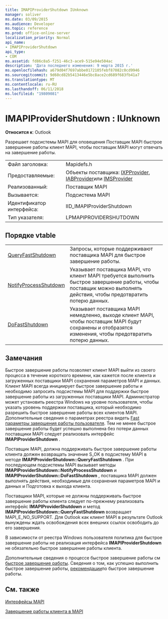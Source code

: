 ```yaml
---
title: IMAPIProviderShutdown IUnknown
manager: soliver
ms.date: 03/09/2015
ms.audience: Developer
ms.topic: reference
ms.prod: office-online-server
localization_priority: Normal
api_name:
- IMAPIProviderShutdown
api_type:
- COM
ms.assetid: fd86c8a5-f251-46c3-ace9-515e94e504ac
description: 'Дата последнего изменения: 9 марта 2015 г.'
ms.openlocfilehash: a679d04f7697abbe0172105febf87082c0cd9946
ms.sourcegitcommit: 9d60cd82b5413446e5bc8ace2cd689f683fb41a7
ms.translationtype: MT
ms.contentlocale: ru-RU
ms.lasthandoff: 06/11/2018
ms.locfileid: "19809081"
---
```

# <a name="imapiprovidershutdown--iunknown"></a>IMAPIProviderShutdown : IUnknown

  
  
**Относится к**: Outlook 
  
Разрешает подсистемы MAPI для оповещения Поставщик MAPI быстрое завершение работы клиент MAPI, чтобы поставщик MAPI могут отвечать на завершение работы.
  
|||
|:-----|:-----|
|Файл заголовка:  <br/> |Mapidefs.h  <br/> |
|Предоставляемые:  <br/> |Объекты поставщика: [IXPProvider](ixpprovideriunknown.md), [IABProvider](iabprovideriunknown.md)или [IMSProvider](imsprovideriunknown.md) <br/> |
|Реализованный:  <br/> |Поставщик MAPI  <br/> |
|Вызывается:  <br/> |Подсистема MAPI  <br/> |
|Идентификатор интерфейса:  <br/> |IID_IMAPIProviderShutdown  <br/> |
|Тип указателя:  <br/> |LPMAPIPROVIDERSHUTDOWN  <br/> |
   
## <a name="vtable-order"></a>Порядке vtable

|||
|:-----|:-----|
|[QueryFastShutdown](imapiprovidershutdown-queryfastshutdown.md) <br/> |Запросы, которые поддерживают поставщика MAPI для быстрое завершение работы.  <br/> |
|[NotifyProcessShutdown](imapiprovidershutdown-notifyprocessshutdown.md) <br/> |Указывает поставщика MAPI, что клиент MAPI требуется выполнить быстрое завершение работы, чтобы поставщик можно выполнять действия, чтобы предотвратить потерю данных.  <br/> |
|[DoFastShutdown](imapiprovidershutdown-dofastshutdown.md) <br/> |Указывает поставщика MAPI немедленно, выходе клиент MAPI, чтобы поставщик MAPI будут сохранены и отобразятся изменения, чтобы предотвратить потерю данных.  <br/> |
   
## <a name="remarks"></a>Замечания

Быстрое завершение работы позволяет клиент MAPI выйти из своего процесса в течение короткого времени, как кажется после клиента и загруженных поставщики MAPI сохранения параметров MAPI и данных. Клиент MAPI всегда инициирует быстрое завершение работы и необходимо запросить подсистемы MAPI для поддержки быстрое завершение работы из загруженных поставщики MAPI. Администратор может установить реестра Windows на уровне пользователя, чтобы указать уровень поддержки поставщика, который необходимо разрешить быстрое завершение работы всех клиентов MAPI. Дополнительные сведения о параметрах реестра видеть [Fast параметры завершения работы пользователя](fast-shutdown-user-options.md). Тем не менее быстрое завершение работы будет успешно выполнена без потери данных поставщики MAPI следует реализовать интерфейс **IMAPIProviderShutdown** . 
  
Поставщик MAPI, должна поддерживать быстрое завершение работы клиента должен возвращать значение S_OK в подсистему MAPI в методе **IMAPIProviderShutdown::QueryFastShutdown** . При последующем подсистемы MAPI вызывает методы **IMAPIProviderShutdown::NotifyProcessShutdown** и **IMAPIProviderShutdown::DoFastShutdown** , поставщика MAPI должен выполнять действия, необходимые для сохранения параметров MAPI и данных и Подготовка к выхода клиента. 
  
Поставщики MAPI, которые не должны поддерживать быстрое завершение работы клиента следует по-прежнему реализовать интерфейс **IMAPIProviderShutdown** и метод **IMAPIProviderShutdown::QueryFastShutdown** возвращает MAPI_E_NO_SUPPORT. Для Outlook как клиент MAPI в результате Outlook вынуждены ждать освобождения всех внешних ссылок освободить до его завершения. 
  
В зависимости от реестра Windows пользователя политика для быстрое завершение работы не реализация интерфейса **IMAPIProviderShutdown** не обязательно быстрое завершение работы клиента. 
  
Дополнительные сведения о процессе быстрое завершение работы см [быстрое завершение работы](fast-shutdown-overview.md). Сведения о том, как успешно выполнить быстрое завершение работы, [рекомендации](best-practices-for-fast-shutdown.md)по быстрое завершение работы.
  
## <a name="see-also"></a>См. также



[Интерфейсы MAPI](mapi-interfaces.md)
  
[Завершение работы клиента в MAPI](client-shutdown-in-mapi.md)

